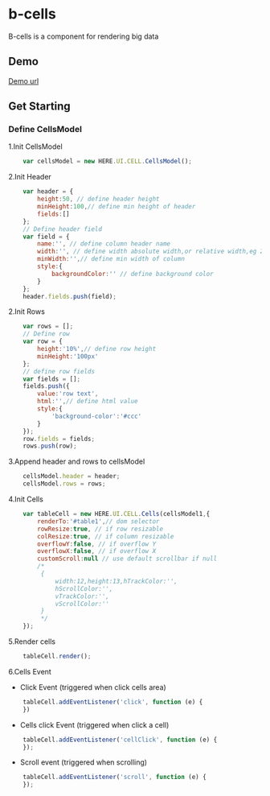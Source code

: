 # b-cells
B-cells is a component for rendering big data

## Demo
[Demo url](http://htmlpreview.github.io/?https://github.com/kouyjes/b-cells/blob/master/examples/table.html)

## Get Starting
### Define CellsModel
1.Init CellsModel
```javascript
    var cellsModel = new HERE.UI.CELL.CellsModel();
```
2.Init Header
```javascript
    var header = {
        height:50, // define header height
        minHeight:100,// define min height of header
        fields:[]
    };
    // Define header field
    var field = {
        name:'', // define column header name
        width:'', // define width absolute width,or relative width,eg 200px or 20%
        minWidth:'',// define min width of column
        style:{
            backgroundColor:'' // define background color
        }
    };
    header.fields.push(field);
```
2.Init Rows
```javascript
    var rows = [];
    // Define row
    var row = {
        height:'10%',// define row height 
        minHeight:'100px'
    };
    // define row fields
    var fields = [];
    fields.push({
        value:'row text',
        html:'',// define html value
        style:{
            'background-color':'#ccc'
        }
    });
    row.fields = fields;
    rows.push(row);
```
3.Append header and rows to cellsModel
```javascript
    cellsModel.header = header;
    cellsModel.rows = rows;
```
4.Init Cells
```javascript
    var tableCell = new HERE.UI.CELL.Cells(cellsModel1,{
        renderTo:'#table1',// dom selector
        rowResize:true, // if row resizable
        colResize:true, // if column resizable
        overflowY:false, // if overflow Y
        overflowX:false, // if overflow X
        customScroll:null // use default scrollbar if null
        /*
         {
             width:12,height:13,hTrackColor:'',
             hScrollColor:'',
             vTrackColor:'',
             vScrollColor:''
         }
         */
    });
```
5.Render cells
```javascript
    tableCell.render();
```
6.Cells Event
- Click Event (triggered when click cells area)
```javascript
    tableCell.addEventListener('click', function (e) {
    })
```
- Cells click Event (triggered when click a cell)
```javascript
    tableCell.addEventListener('cellClick', function (e) {
    });
```
- Scroll event (triggered when scrolling)
```javascript
    tableCell.addEventListener('scroll', function (e) {
    });
```
